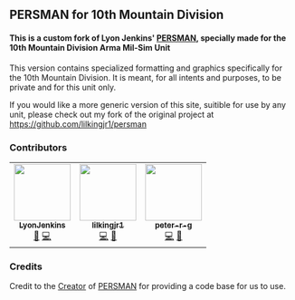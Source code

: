 ## PERSMAN for 10th Mountain Division
#### This is a custom fork of Lyon Jenkins' [PERSMAN](https://github.com/LyonJenkins/persman-archived), specially made for the 10th Mountain Division Arma Mil-Sim Unit

This version contains specialized formatting and graphics specifically for the 10th Mountain Division. It is meant, for all intents and purposes, to be private and for this unit only.

If you would like a more generic version of this site, suitible for use by any unit, please check out my fork of the original project at https://github.com/lilkingjr1/persman

### Contributors
<!-- prettier-ignore-start -->
<!-- markdownlint-disable -->
<table>
    <tr>
        <td align="center">
            <a href="https://github.com/LyonJenkins">
                <img src="https://avatars.githubusercontent.com/u/29737541?v=3" width="100px;" alt=""/><br /><sub><b>LyonJenkins</b></sub>
            </a>
            <br />
            <a href="https://github.com/lilkingjr1/persman-10thMTN/commits?author=LyonJenkins" title="Creator">🔧</a>
            <a href="https://github.com/lilkingjr1/persman-10thMTN/commits?author=LyonJenkins" title="Codes">💻</a>
        </td>
        <td align="center">
            <a href="https://github.com/lilkingjr1">
                <img src="https://avatars.githubusercontent.com/u/4533989?v=3" width="100px;" alt=""/><br /><sub><b>lilkingjr1</b></sub>
            </a>
            <br />
            <a href="https://github.com/lilkingjr1/persman-10thMTN/commits?author=lilkingjr1" title="Codes">💻</a>
            <a href="https://github.com/lilkingjr1/persman-10thMTN/commits?author=lilkingjr1" title="Maintains">🚧</a>
        </td>
        <td align="center">
            <a href="https://peterg.xyz/">
                <img src="https://avatars.githubusercontent.com/u/11802285?v=3" width="100px;" alt=""/><br /><sub><b>peter-r-g</b></sub>
            </a>
            <br />
            <a href="https://github.com/lilkingjr1/persman-10thMTN/commits?author=peter-r-g" title="Codes">💻</a>
            <a href="https://github.com/lilkingjr1/persman-10thMTN/commits?author=peter-r-g" title="Maintains">🚧</a>
        </td>
    </tr>
</table>
<!-- markdownlint-enable -->
<!-- prettier-ignore-end -->

### Credits

Credit to the [Creator](https://github.com/LyonJenkins) of [PERSMAN](https://github.com/LyonJenkins/persman-archived) for providing a code base for us to use.